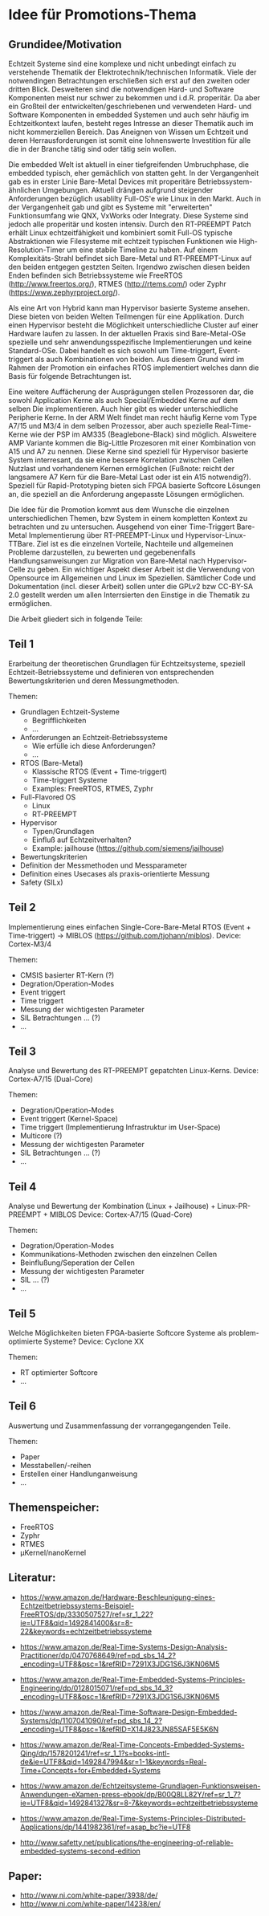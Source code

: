 Idee für Promotions-Thema
=========================


Grundidee/Motivation
--------------------

Echtzeit Systeme sind eine komplexe und nicht unbedingt einfach zu verstehende Thematik der Elektrotechnik/technischen Informatik. Viele der notwendingen Betrachtungen erschließen sich erst auf den zweiten oder dritten Blick. Desweiteren sind die notwendigen Hard- und Software Komponenten meist nur schwer zu bekommen und i.d.R. properitär. Da aber ein Großteil der entwickelten/geschriebenen und verwendeten Hard- und Software Komponenten in embedded Systemen und auch sehr häufig im Echtzeitkontext laufen, besteht reges Intresse an dieser Thematik auch im nicht kommerziellen Bereich. Das Aneignen von Wissen um Echtzeit und deren Herrausforderungen ist somit eine lohnenswerte Investition für alle die in der Branche tätig sind oder tätig sein wollen.

Die embedded Welt ist aktuell in einer tiefgreifenden Umbruchphase, die embedded typisch, eher gemächlich von statten geht. In der Vergangenheit gab es in erster Linie Bare-Metal Devices mit properitäre Betriebssystem-ähnlichen Umgebungen. Aktuell drängen aufgrund steigender Anforderungen bezüglich usablilty Full-OS'e wie Linux in den Markt. Auch in der Vergangenheit gab und gibt es Systeme mit "erweiterten" Funktionsumfang wie QNX, VxWorks oder Integraty. Diese Systeme sind jedoch alle properitär und kosten intensiv. Durch den RT-PREEMPT Patch erhält Linux echtzeitfähigkeit und kombiniert somit Full-OS typische Abstraktionen wie Filesysteme mit echtzeit typischen Funktionen wie High-Resolution-Timer um eine stabile Timeline zu haben. Auf einem Komplexitäts-Strahl befindet sich Bare-Metal und RT-PREEMPT-Linux auf den beiden entgegen gestzten Seiten. Irgendwo zwischen diesen beiden Enden befinden sich Betriebssysteme wie FreeRTOS (http://www.freertos.org/), RTMES (http://rtems.com/) oder Zyphr (https://www.zephyrproject.org/).

Als eine Art von Hybrid kann man Hypervisor basierte Systeme ansehen. Diese bieten von beiden Welten Teilmengen für eine Applikation. Durch einen Hypervisor besteht die Möglichkeit unterschiedliche Cluster auf einer Hardware laufen zu lassen. In der aktuellen Praxis sind Bare-Metal-OSe spezielle und sehr anwendungsspezifische Implementierungen und keine Standard-OSe. Dabei handelt es sich sowohl um Time-triggert, Event-triggert als auch Kombinationen von beiden. Aus diesem Grund wird im Rahmen der Promotion ein einfaches RTOS implementiert welches dann die Basis für folgende Betrachtungen ist.

Eine weitere Auffächerung der Ausprägungen stellen Prozessoren dar, die sowohl Application Kerne als auch Special/Embedded Kerne auf dem selben Die implementieren. Auch hier gibt es wieder unterschiedliche Peripherie Kerne. In der ARM Welt findet man recht häufig Kerne vom Type A7/15 und M3/4 in dem selben Prozessor, aber auch spezielle Real-Time-Kerne wie der PSP im AM335 (Beaglebone-Black) sind möglich. Alsweitere AMP Variante kommen die Big-Little Prozesoren mit einer Kombination von A15 und A7 zu nennen. Diese Kerne sind speziell für Hypervisor basierte System interresant, da sie eine bessere Korrelation zwischen Cellen Nutzlast und vorhandenem Kernen ermöglichen (Fußnote: reicht der langsamere A7 Kern für die Bare-Metal Last oder ist ein A15 notwendig?).
Speziell für Rapid-Prototyping bieten sich FPGA basierte Softcore Lösungen an, die speziell an die Anforderung angepasste Lösungen ermöglichen.

Die Idee für die Promotion kommt aus dem Wunsche die einzelnen unterschiedlichen Themen, bzw System in einem kompletten Kontext zu betrachten und zu untersuchen. Ausgehend von einer Time-Triggert Bare-Metal Implementierung über RT-PREEMPT-Linux und Hypervisor-Linux-TTBare. Ziel ist es die einzelnen Vorteile, Nachteile und allgemeinen Probleme darzustellen, zu bewerten und gegebenenfalls Handlungsanweisungen zur Migration von Bare-Metal nach Hypervisor-Celle zu geben. Ein wichtiger Aspekt dieser Arbeit ist die Verwendung von Opensource im Allgemeinen und Linux im Speziellen. Sämtlicher Code und Dokumentation (incl. dieser Arbeit) sollen unter die GPLv2 bzw CC-BY-SA 2.0 gestellt werden um allen Interrsierten den Einstige in die Thematik zu ermöglichen.

Die Arbeit gliedert sich in folgende Teile:


Teil 1
------

Erarbeitung der theoretischen Grundlagen für Echtzeitsysteme, speziell Echtzeit-Betriebssysteme und definieren von entsprechenden Bewertungskriterien und deren Messungmethoden.

Themen:
- Grundlagen Echtzeit-Systeme
  - Begrifflichkeiten
  - ...
- Anforderungen an Echtzeit-Betriebssysteme
  - Wie erfülle ich diese Anforderungen?
  - ...
- RTOS (Bare-Metal)
  - Klassische RTOS (Event + Time-triggert)
  - Time-triggert Systeme
  - Examples: FreeRTOS, RTMES, Zyphr
- Full-Flavored OS
  - Linux
  - RT-PREEMPT
- Hypervisor
  - Typen/Grundlagen
  - Einfluß auf Echtzeitverhalten?
  - Example: jailhouse (https://github.com/siemens/jailhouse)
- Bewertungskriterien
- Definition der Messmethoden und Messparameter
- Definition eines Usecases als praxis-orientierte Messung
- Safety (SILx)


Teil 2
------

Implementierung eines einfachen Single-Core-Bare-Metal RTOS (Event + Time-triggert) -> MIBLOS (https://github.com/tjohann/miblos).
Device: Cortex-M3/4

Themen:
- CMSIS basierter RT-Kern (?)
- Degration/Operation-Modes
- Event triggert
- Time triggert
- Messung der wichtigesten Parameter
- SIL Betrachtungen ... (?)
- ...


Teil 3
------

Analyse und Bewertung des RT-PREEMPT gepatchten Linux-Kerns.
Device: Cortex-A7/15 (Dual-Core)

Themen:
- Degration/Operation-Modes
- Event triggert (Kernel-Space)
- Time triggert (Implementierung Infrastruktur im User-Space)
- Multicore (?)
- Messung der wichtigesten Parameter
- SIL Betrachtungen ... (?)
- ...


Teil 4
------

Analyse und Bewertung der Kombination (Linux + Jailhouse) + Linux-PR-PREEMPT + MIBLOS
Device: Cortex-A7/15 (Quad-Core)

Themen:
- Degration/Operation-Modes
- Kommunikations-Methoden zwischen den einzelnen Cellen
- Beinflußung/Seperation der Cellen
- Messung der wichtigesten Parameter
- SIL ... (?)
- ...


Teil 5
------

Welche Möglichkeiten bieten FPGA-basierte Softcore Systeme als problem-optimierte Systeme?
Device: Cyclone XX

Themen:
- RT optimierter Softcore
- ...


Teil 6
------

Auswertung und Zusammenfassung der vorrangegangenden Teile.

Themen:
- Paper
- Messtabellen/-reihen
- Erstellen einer Handlunganweisung
- ...



Themenspeicher:
---------------

- FreeRTOS
- Zyphr
- RTMES
- µKernel/nanoKernel


Literatur:
----------

- https://www.amazon.de/Hardware-Beschleunigung-eines-Echtzeitbetriebssystems-Beispiel-FreeRTOS/dp/3330507527/ref=sr_1_22?ie=UTF8&qid=1492841400&sr=8-22&keywords=echtzeitbetriebssysteme
- https://www.amazon.de/Real-Time-Systems-Design-Analysis-Practitioner/dp/0470768649/ref=pd_sbs_14_2?_encoding=UTF8&psc=1&refRID=7291X3JDG1S6J3KN06M5
- https://www.amazon.de/Real-Time-Embedded-Systems-Principles-Engineering/dp/0128015071/ref=pd_sbs_14_3?_encoding=UTF8&psc=1&refRID=7291X3JDG1S6J3KN06M5
- https://www.amazon.de/Real-Time-Software-Design-Embedded-Systems/dp/1107041090/ref=pd_sbs_14_2?_encoding=UTF8&psc=1&refRID=X14J823JN85SAF5E5K6N
- https://www.amazon.de/Real-Time-Concepts-Embedded-Systems-Qing/dp/1578201241/ref=sr_1_1?s=books-intl-de&ie=UTF8&qid=1492847994&sr=1-1&keywords=Real-Time+Concepts+for+Embedded+Systems
- https://www.amazon.de/Echtzeitsysteme-Grundlagen-Funktionsweisen-Anwendungen-eXamen-press-ebook/dp/B00Q8LL82Y/ref=sr_1_7?ie=UTF8&qid=1492841327&sr=8-7&keywords=echtzeitbetriebssysteme
- https://www.amazon.de/Real-Time-Systems-Principles-Distributed-Applications/dp/1441982361/ref=asap_bc?ie=UTF8

- http://www.safetty.net/publications/the-engineering-of-reliable-embedded-systems-second-edition



Paper:
------

- http://www.ni.com/white-paper/3938/de/
- http://www.ni.com/white-paper/14238/en/
